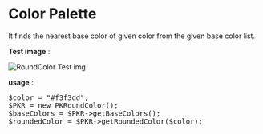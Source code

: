 # Color Palette&nbsp;

It finds the nearest base color of given color from the given base color list.

**Test image** :


![RoundColor Test img](http://i.imgur.com/ri52ekC.jpg)


**usage** :

<pre>
$color = "#f3f3dd";
$PKR = new PKRoundColor();
$baseColors = $PKR->getBaseColors();
$roundedColor = $PKR->getRoundedColor($color);
</pre>

